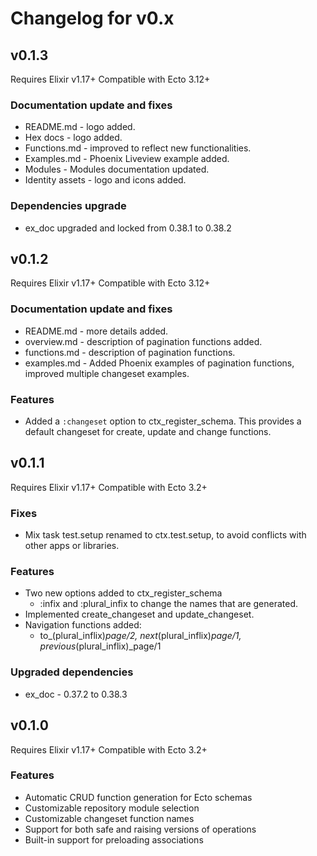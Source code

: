 # Changelog for v0.x

## v0.1.3
Requires Elixir v1.17+
Compatible with Ecto 3.12+

### Documentation update and fixes
- README.md - logo added.
- Hex docs - logo added.
- Functions.md - improved to reflect new functionalities.
- Examples.md - Phoenix Liveview example added.
- Modules - Modules documentation updated.
- Identity assets - logo and icons added.

### Dependencies upgrade
- ex_doc upgraded and locked from 0.38.1 to 0.38.2

## v0.1.2
Requires Elixir v1.17+
Compatible with Ecto 3.12+

### Documentation update and fixes
- README.md - more details added.
- overview.md - description of pagination functions added.
- functions.md - description of pagination functions.
- examples.md - Added Phoenix examples of pagination functions, improved multiple changeset examples.

### Features
- Added a `:changeset` option to ctx_register_schema. 
  This provides a default changeset for create, update and change functions.

## v0.1.1
Requires Elixir v1.17+
Compatible with Ecto 3.2+

### Fixes
- Mix task test.setup renamed to ctx.test.setup, to avoid conflicts with other apps or libraries.

### Features
- Two new options added to ctx_register_schema
    - :infix and :plural_infix to change the names that are generated.
- Implemented create_changeset and update_changeset.
- Navigation functions added:
    - to_(plural_inflix)_page/2, next_(plural_inflix)_page/1, previous_(plural_inflix)_page/1 

### Upgraded dependencies
- ex_doc - 0.37.2 to 0.38.3

## v0.1.0

Requires Elixir v1.17+
Compatible with Ecto 3.2+

### Features

- Automatic CRUD function generation for Ecto schemas
- Customizable repository module selection
- Customizable changeset function names
- Support for both safe and raising versions of operations
- Built-in support for preloading associations
